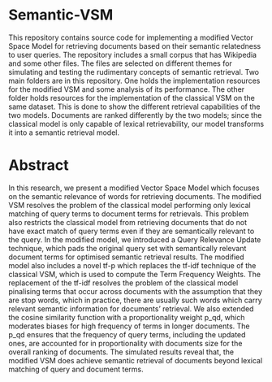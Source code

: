 # Semantic-VSM
This repository contains source code for implementing a modified Vector Space Model for retrieving documents based on their semantic relatedness to user queries. The repository includes a small corpus that has Wikipedia and some other files. The files are selected on different themes for simulating and testing the rudimentary concepts of semantic retrieval. Two main folders are in this repository. One holds the implementation resources for the modified VSM and some analysis of its performance. The other folder holds resources for the implementation of the classical VSM on the same dataset. This is done to show the different retrieval capabilities of the two models. Documents are ranked differently by the two models; since the classical model is only capable of  lexical retrievability, our model transforms it into a semantic retrieval model. 

# Abstract
In this research, we present a modified Vector Space Model which focuses on the semantic relevance of words for retrieving documents. The modified VSM resolves the problem of the classical model performing only lexical matching of query terms to document terms for retrievals. This problem also restricts the classical model from retrieving documents that do not have exact match of query terms even if they are semantically relevant to the query. In the modified model, we introduced a Query Relevance Update technique, which pads the original query set with semantically relevant document terms for optimised semantic retrieval results. The modified model also includes a novel tf-p which replaces the tf-idf technique of the classical VSM, which is used to compute the Term Frequency Weights. The replacement of the tf-idf resolves the problem of the classical model pinalising terms that occur across documents with the assumption that they are stop words, which in practice, there are usually such words which carry relevant semantic information for documents’ retrieval. We also extended the cosine similarity function with a proportionality weight p_qd, which moderates biases for high frequency of terms in longer documents. The p_qd  ensures that the frequency of query terms, including the updated ones, are accounted for in proportionality with documents size for the overall ranking of documents. The simulated results reveal that, the modified VSM does achieve semantic retrieval of documents beyond lexical matching of query and document terms. 
